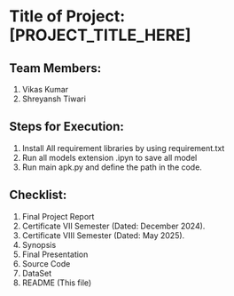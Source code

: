 # Title of Project: [PROJECT_TITLE_HERE]

## Team Members:
1. Vikas Kumar
2. Shreyansh Tiwari

## Steps for Execution:
1. Install All requirement libraries by using requirement.txt
2. Run all models extension .ipyn to save all model
3. Run main apk.py and define the path in the code. 
   

## Checklist:
1. Final Project Report
2. Certificate VII Semester (Dated: December 2024).
3. Certificate VIII Semester (Dated: May 2025).
4. Synopsis
5. Final Presentation
6. Source Code
7. DataSet
8. README (This file)
